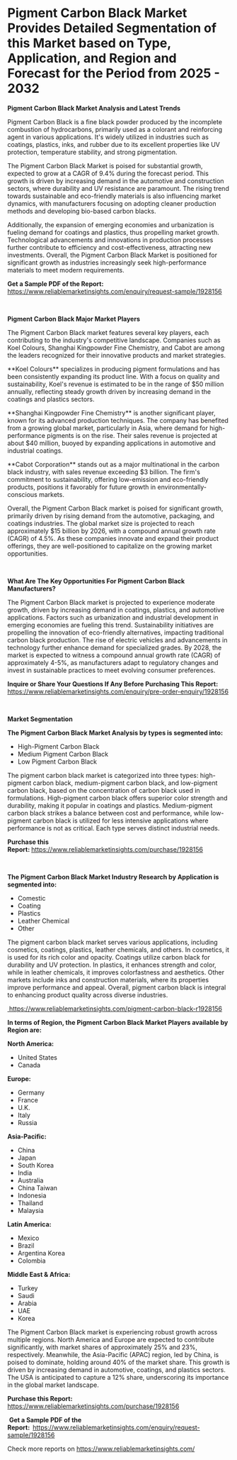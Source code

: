 <p><h1>Pigment Carbon Black Market Provides Detailed Segmentation of this Market based on Type, Application, and Region and Forecast for the Period from 2025 - 2032</h1></p><p><strong>Pigment Carbon Black Market Analysis and Latest Trends</strong></p>
<p><p>Pigment Carbon Black is a fine black powder produced by the incomplete combustion of hydrocarbons, primarily used as a colorant and reinforcing agent in various applications. It's widely utilized in industries such as coatings, plastics, inks, and rubber due to its excellent properties like UV protection, temperature stability, and strong pigmentation.</p><p>The Pigment Carbon Black Market is poised for substantial growth, expected to grow at a CAGR of 9.4% during the forecast period. This growth is driven by increasing demand in the automotive and construction sectors, where durability and UV resistance are paramount. The rising trend towards sustainable and eco-friendly materials is also influencing market dynamics, with manufacturers focusing on adopting cleaner production methods and developing bio-based carbon blacks.</p><p>Additionally, the expansion of emerging economies and urbanization is fueling demand for coatings and plastics, thus propelling market growth. Technological advancements and innovations in production processes further contribute to efficiency and cost-effectiveness, attracting new investments. Overall, the Pigment Carbon Black Market is positioned for significant growth as industries increasingly seek high-performance materials to meet modern requirements.</p></p>
<p><strong>Get a Sample PDF of the Report:&nbsp;</strong> <a href="https://www.reliablemarketinsights.com/enquiry/request-sample/1928156?utm_campaign=3507&utm_medium=2&utm_source=Github&utm_content=ia&utm_term=29032025&utm_id=pigment-carbon-black">https://www.reliablemarketinsights.com/enquiry/request-sample/1928156</a></p>
<p>&nbsp;</p>
<p><strong>Pigment Carbon Black Major Market Players</strong></p>
<p><p>The Pigment Carbon Black market features several key players, each contributing to the industry's competitive landscape. Companies such as Koel Colours, Shanghai Kingpowder Fine Chemistry, and Cabot are among the leaders recognized for their innovative products and market strategies.</p><p>**Koel Colours** specializes in producing pigment formulations and has been consistently expanding its product line. With a focus on quality and sustainability, Koel's revenue is estimated to be in the range of $50 million annually, reflecting steady growth driven by increasing demand in the coatings and plastics sectors.</p><p>**Shanghai Kingpowder Fine Chemistry** is another significant player, known for its advanced production techniques. The company has benefited from a growing global market, particularly in Asia, where demand for high-performance pigments is on the rise. Their sales revenue is projected at about $40 million, buoyed by expanding applications in automotive and industrial coatings.</p><p>**Cabot Corporation** stands out as a major multinational in the carbon black industry, with sales revenue exceeding $3 billion. The firm's commitment to sustainability, offering low-emission and eco-friendly products, positions it favorably for future growth in environmentally-conscious markets. </p><p>Overall, the Pigment Carbon Black market is poised for significant growth, primarily driven by rising demand from the automotive, packaging, and coatings industries. The global market size is projected to reach approximately $15 billion by 2026, with a compound annual growth rate (CAGR) of 4.5%. As these companies innovate and expand their product offerings, they are well-positioned to capitalize on the growing market opportunities.</p></p>
<p>&nbsp;</p>
<p><strong>What Are The Key Opportunities For Pigment Carbon Black Manufacturers?</strong></p>
<p><p>The Pigment Carbon Black market is projected to experience moderate growth, driven by increasing demand in coatings, plastics, and automotive applications. Factors such as urbanization and industrial development in emerging economies are fueling this trend. Sustainability initiatives are propelling the innovation of eco-friendly alternatives, impacting traditional carbon black production. The rise of electric vehicles and advancements in technology further enhance demand for specialized grades. By 2028, the market is expected to witness a compound annual growth rate (CAGR) of approximately 4-5%, as manufacturers adapt to regulatory changes and invest in sustainable practices to meet evolving consumer preferences.</p></p>
<p><strong>Inquire or Share Your Questions If Any Before Purchasing This Report:</strong> <a href="https://www.reliablemarketinsights.com/enquiry/pre-order-enquiry/1928156?utm_campaign=3507&utm_medium=2&utm_source=Github&utm_content=ia&utm_term=29032025&utm_id=pigment-carbon-black">https://www.reliablemarketinsights.com/enquiry/pre-order-enquiry/1928156</a></p>
<p>&nbsp;</p>
<p><strong>Market Segmentation</strong></p>
<p><strong>The Pigment Carbon Black Market Analysis by types is segmented into:</strong></p>
<p><ul><li>High-Pigment Carbon Black</li><li>Medium Pigment Carbon Black</li><li>Low Pigment Carbon Black</li></ul></p>
<p><p>The pigment carbon black market is categorized into three types: high-pigment carbon black, medium-pigment carbon black, and low-pigment carbon black, based on the concentration of carbon black used in formulations. High-pigment carbon black offers superior color strength and durability, making it popular in coatings and plastics. Medium-pigment carbon black strikes a balance between cost and performance, while low-pigment carbon black is utilized for less intensive applications where performance is not as critical. Each type serves distinct industrial needs.</p></p>
<p><strong>Purchase this Report:&nbsp;</strong><a href="https://www.reliablemarketinsights.com/purchase/1928156?utm_campaign=3507&utm_medium=2&utm_source=Github&utm_content=ia&utm_term=29032025&utm_id=pigment-carbon-black">https://www.reliablemarketinsights.com/purchase/1928156</a></p>
<p>&nbsp;</p>
<p><strong>The Pigment Carbon Black Market Industry Research by Application is segmented into:</strong></p>
<p><ul><li>Comestic</li><li>Coating</li><li>Plastics</li><li>Leather Chemical</li><li>Other</li></ul></p>
<p><p>The pigment carbon black market serves various applications, including cosmetics, coatings, plastics, leather chemicals, and others. In cosmetics, it is used for its rich color and opacity. Coatings utilize carbon black for durability and UV protection. In plastics, it enhances strength and color, while in leather chemicals, it improves colorfastness and aesthetics. Other markets include inks and construction materials, where its properties improve performance and appeal. Overall, pigment carbon black is integral to enhancing product quality across diverse industries.</p></p>
<p><a href="https://www.reliablemarketinsights.com/pigment-carbon-black-r1928156?utm_campaign=3507&utm_medium=2&utm_source=Github&utm_content=ia&utm_term=29032025&utm_id=pigment-carbon-black">&nbsp;https://www.reliablemarketinsights.com/pigment-carbon-black-r1928156</a></p>
<p><strong>In terms of Region, the Pigment Carbon Black Market Players available by Region are:</strong></p>
<p>
    <p> <strong> North America: </strong>
        <ul>
            <li>United States</li>
            <li>Canada</li>
        </ul>
        </p> 
    <p> <strong> Europe: </strong>
        <ul>
            <li>Germany</li>
            <li>France</li>
            <li>U.K.</li>
            <li>Italy</li>
            <li>Russia</li>
        </ul>
        </p> 
    <p> <strong> Asia-Pacific: </strong>
        <ul>
            <li>China</li>
            <li>Japan</li>
            <li>South Korea</li>
            <li>India</li>
            <li>Australia</li>
            <li>China Taiwan</li>
            <li>Indonesia</li>
            <li>Thailand</li>
            <li>Malaysia</li>
        </ul>
        </p> 
    <p> <strong> Latin America: </strong>
        <ul>
            <li>Mexico</li>
            <li>Brazil</li>
            <li>Argentina Korea</li>
            <li>Colombia</li>
        </ul>
        </p> 
    <p> <strong> Middle East & Africa: </strong>
        <ul>
            <li>Turkey</li>
            <li>Saudi</li>
            <li>Arabia</li>
            <li>UAE</li>
            <li>Korea</li>
        </ul>
    </p>
    </p>
<p><p>The Pigment Carbon Black market is experiencing robust growth across multiple regions. North America and Europe are expected to contribute significantly, with market shares of approximately 25% and 23%, respectively. Meanwhile, the Asia-Pacific (APAC) region, led by China, is poised to dominate, holding around 40% of the market share. This growth is driven by increasing demand in automotive, coatings, and plastics sectors. The USA is anticipated to capture a 12% share, underscoring its importance in the global market landscape.</p></p>
<p><strong>Purchase this Report: </strong><a href="https://www.reliablemarketinsights.com/purchase/1928156?utm_campaign=3507&utm_medium=2&utm_source=Github&utm_content=ia&utm_term=29032025&utm_id=pigment-carbon-black">https://www.reliablemarketinsights.com/purchase/1928156</a></p>
<p>&nbsp;<strong>Get a Sample PDF of the Report:&nbsp;&nbsp;</strong><a href="https://www.reliablemarketinsights.com/enquiry/request-sample/1928156?utm_campaign=3507&utm_medium=2&utm_source=Github&utm_content=ia&utm_term=29032025&utm_id=pigment-carbon-black">https://www.reliablemarketinsights.com/enquiry/request-sample/1928156</a></p>
<p><strong></strong></p>
<p>Check more reports on <a href="https://www.reliablemarketinsights.com/?utm_campaign=3507&utm_medium=2&utm_source=Github&utm_content=ia&utm_term=29032025&utm_id=pigment-carbon-black">https://www.reliablemarketinsights.com/</a></p>